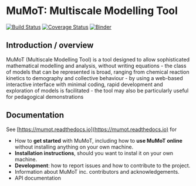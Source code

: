 # MuMoT: Multiscale Modelling Tool

[![Build Status](https://travis-ci.org/DiODeProject/MuMoT.svg)](https://travis-ci.org/DiODeProject/MuMoT)
[![Coverage Status](https://codecov.io/github/DiODeProject/MuMoT/coverage.svg?branch=master)](https://codecov.io/gh/DiODeProject/MuMoT)
[![Binder](https://mybinder.org/badge.svg)](https://mybinder.org/v2/gh/DiODeProject/MuMoT/master?filepath=docs%2FMuMoTuserManual.ipynb)

## Introduction / overview

MuMoT (Multiscale Modelling Tool) is a tool designed to allow sophisticated mathematical modelling and analysis, without writing equations - the class of models that can be represented is broad, ranging from chemical reaction kinetics to demography and collective behaviour - by using a web-based interactive interface with minimal coding, rapid development and exploration of models is facilitated - the tool may also be particularly useful for pedagogical demonstrations

## Documentation

See [https://mumot.readthedocs.io](https://mumot.readthedocs.io) for

* How to **get started** with MuMoT, including how to **use MuMoT online** without installing anything on your own machine.
* **Installation instructions**, should you want to instal it on your own machine.
* **Development**: how to report issues and how to contribute to the project.
* Information about MuMoT inc. contributors and acknowledgements.
* API documentation 
